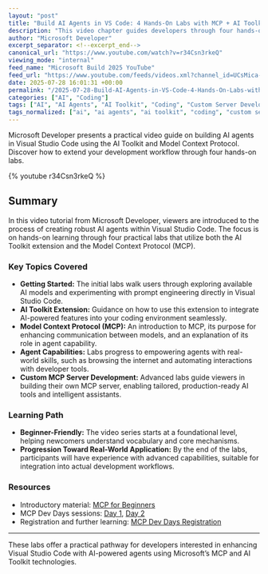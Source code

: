 ```yaml
---
layout: "post"
title: "Build AI Agents in VS Code: 4 Hands-On Labs with MCP + AI Toolkit"
description: "This video chapter guides developers through four hands-on labs leveraging the AI Toolkit extension and Model Context Protocol (MCP) in Visual Studio Code. Viewers learn to create AI agents with capabilities like web browsing and developer tool integration, advancing from model testing to custom MCP server development for real-world applications."
author: "Microsoft Developer"
excerpt_separator: <!--excerpt_end-->
canonical_url: "https://www.youtube.com/watch?v=r34Csn3rkeQ"
viewing_mode: "internal"
feed_name: "Microsoft Build 2025 YouTube"
feed_url: "https://www.youtube.com/feeds/videos.xml?channel_id=UCsMica-v34Irf9KVTh6xx-g"
date: 2025-07-28 16:01:31 +00:00
permalink: "/2025-07-28-Build-AI-Agents-in-VS-Code-4-Hands-On-Labs-with-MCP-AI-Toolkit.html"
categories: ["AI", "Coding"]
tags: ["AI", "AI Agents", "AI Toolkit", "Coding", "Custom Server Development", "Developer Tools", "MCP", "Practical Labs", "Prompt Engineering", "Videos", "VS Code", "Web Integration"]
tags_normalized: ["ai", "ai agents", "ai toolkit", "coding", "custom server development", "developer tools", "mcp", "practical labs", "prompt engineering", "videos", "vs code", "web integration"]
---
```


Microsoft Developer presents a practical video guide on building AI agents in Visual Studio Code using the AI Toolkit and Model Context Protocol. Discover how to extend your development workflow through four hands-on labs.<!--excerpt_end-->

{% youtube r34Csn3rkeQ %}

## Summary

In this video tutorial from Microsoft Developer, viewers are introduced to the process of creating robust AI agents within Visual Studio Code. The focus is on hands-on learning through four practical labs that utilize both the AI Toolkit extension and the Model Context Protocol (MCP).

### Key Topics Covered

- **Getting Started:** The initial labs walk users through exploring available AI models and experimenting with prompt engineering directly in Visual Studio Code.
- **AI Toolkit Extension:** Guidance on how to use this extension to integrate AI-powered features into your coding environment seamlessly.
- **Model Context Protocol (MCP):** An introduction to MCP, its purpose for enhancing communication between models, and an explanation of its role in agent capability.
- **Agent Capabilities:** Labs progress to empowering agents with real-world skills, such as browsing the internet and automating interactions with developer tools.
- **Custom MCP Server Development:** Advanced labs guide viewers in building their own MCP server, enabling tailored, production-ready AI tools and intelligent assistants.

### Learning Path

- **Beginner-Friendly:** The video series starts at a foundational level, helping newcomers understand vocabulary and core mechanisms.
- **Progression Toward Real-World Application:** By the end of the labs, participants will have experience with advanced capabilities, suitable for integration into actual development workflows.

### Resources

- Introductory material: [MCP for Beginners](https://aka.ms/MCP-for-Beginners)
- MCP Dev Days sessions: [Day 1](https://aka.ms/MCPDevDays-Day1), [Day 2](https://aka.ms/MCPDevDays-Day2)
- Registration and further learning: [MCP Dev Days Registration](https://aka.ms/mcpdevdays)

---
These labs offer a practical pathway for developers interested in enhancing Visual Studio Code with AI-powered agents using Microsoft’s MCP and AI Toolkit technologies.
